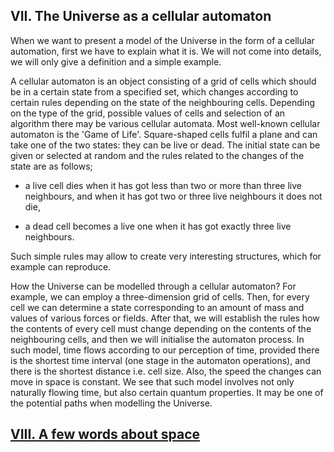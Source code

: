 ## VII. The Universe as a cellular automaton

When we want to present a model of the Universe in the form of a cellular automation, first we have to explain what it is. We will not come into details, we will only give a definition and a simple example.

A cellular automaton is an object consisting of  a grid of cells which should be in a certain state from a specified set, which changes according to certain rules depending on the state of the neighbouring cells.  Depending on the type of the grid, possible values of cells and selection of an algorithm there may be various cellular automata. Most well-known cellular automaton is the 'Game of Life'. Square-shaped cells fulfil a plane and can take one of the two states: they can be live or dead. The initial state can be given or selected at random and the rules related to the changes of the state are as follows;

- a live cell dies when it has got less than two or more than three live neighbours, and when it has got two or three live neighbours it does not die,

- a dead cell becomes a live one when it has got exactly three live neighbours.

Such simple rules may allow to create very interesting structures, which for example can reproduce.

How the Universe can be modelled through a cellular automaton? For example, we can employ a three-dimension grid of cells. Then, for every cell we can determine a state corresponding to an amount of mass and values of various forces or fields. After that, we will establish the rules how the contents of every cell must change depending on the contents of the neighbouring cells, and then we will initialise the automaton process. In such model, time flows according to our perception of time, provided there is the shortest time interval (one stage in the automaton operations), and there is the shortest distance i.e. cell size. Also, the speed the changes can move in space is constant. We see that such model involves not only naturally flowing time, but also certain quantum properties. It may be one of the potential paths when modelling the Universe.

## [VIII. A few words about space](rozdzial8)
